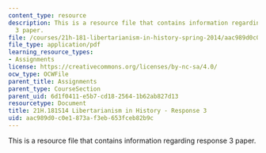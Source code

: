 ```yaml
---
content_type: resource
description: This is a resource file that contains information regarding response
  3 paper.
file: /courses/21h-181-libertarianism-in-history-spring-2014/aac989d0c0e1873af3eb653fceb82b9c_MIT21H_181S14_Response3.pdf
file_type: application/pdf
learning_resource_types:
- Assignments
license: https://creativecommons.org/licenses/by-nc-sa/4.0/
ocw_type: OCWFile
parent_title: Assignments
parent_type: CourseSection
parent_uid: 6d1f0411-e5b7-cd18-2564-1b62ab827d13
resourcetype: Document
title: 21H.181S14 Libertarianism in History - Response 3
uid: aac989d0-c0e1-873a-f3eb-653fceb82b9c
---
```

This is a resource file that contains information regarding response 3 paper.